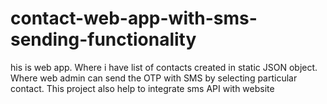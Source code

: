 # contact-web-app-with-sms-sending-functionality
his is web app. Where i have list of contacts created in static JSON object. Where web admin can send the OTP with SMS by selecting particular contact. This project also help to integrate sms API with website
